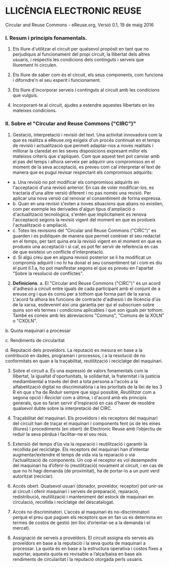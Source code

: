 LLICÈNCIA ELECTRONIC REUSE
=========================
Circular and Reuse Commons - eReuse.org, Versió 0.1, 19 de maig 2016

### I. Resum i principis fonamentals.

1. Ets lliure d'utilitzar el circuit per qualsevol propòsit en tant que no perjudiquis al funcionament del propi circuit, la llibertat dels altres usuaris, i respectis les condicions dels continguts i serveis que lliurement hi circulen.

2. Ets lliure de saber com és el circuit, els seus components, com funciona i diforndre'n el seu esperit i funcionament.

3. Ets lliure d'incorporar serveis i continguts al circuit amb les condicions que vulguis.

4. Incorporant-te al circuit, ajudes a estendre aquestes llibertats en les mateixes condicions.

### II. Sobre el "Circular and Reuse Commons ("CIRC")"

1. Gestació, interpretació i revisió del text. Una activitat innovadora com la que es realitza a eReuse.org exigeix d'un procés continuat en el temps de revisió i actualització que permeti adaptar-nos a noves realitats i millorar la claredat en les seves disposicions expresant millor els mateixos criteris que s'apliquen. Com que aquest text pot canviar amb el pas del temps i alhora serveix per adquirir uns compromisos en el moment de la seva acceptació, es preveu com cal interpretar el text de manera que es pugui revisar respectant els compromisos adquirits:

  * a. Una revisió no pot modificar els compromisos adquirits en l'acceptació d'una revisió anterior. En cas de voler modificar-los, es tractaria d'una altre versió diferent i no pas només una revisió. Per aplicar una nova versió cal renovar el consentiment de forma expressa. 
  * b. Quan en una revisió s'exten a noves situacions que abans no existien, com per exemple les derivades d'algun tipus d'ampliació  o d'actualització tecnològica, s'entén que implicitament es renova l'acceptació segons la revisió vigent del moment en que es produeix l'actualització o ampliació.
  * c. Totes les revisions del "Circular and Reuse Commons ("CIRC")" es guarden i es publiquen de manera que permet conèixer el seu redactat en el temps, per tant quina era la revisió vigent en el moment en que es produeix una acceptació i si cal, es pot fer servir de referència en cas de que existeixi un conflicte d'interpretació.
  * d. Si algú creu que en alguna revisió posterior se li ha modificat un compromís adquirit i no hi ha donat el seu consentiment tal i com es diu el punt II.1.a, ho pot manifestar segons el que es preveu en l'apartat "Sobre la resolució de conflictes".

2. **Definicions**.
  a. El "Circular and Reuse Commons ("CIRC")" és un acord d'adhesió a circuit entre iguals de cada participant amb el conjunt de a ereuse.org i que és comú per a tothom que forma part de la xarxa. L'acord fa alhora les funcions de contracte d'adhesió i de llicència d'ús de la xarxa, esdevenint així una garantia per qui el subscriuen sobre quins son els termes i condicions aplicables i que son iguals per tothom. També es coneix amb les abreviacions "Comuns",  "Comuns de la XOLN" o "CXOLN".

  b. Quota maquinari a processar

  c. Rendiments de circularitat
  
  d. Reputació dels proveïdors. La reputació es mesura en base a la contribució en dades, programari i processos, i a la resolució de no conformitats en quan a la traçabilitat, reutilització i reciclatge del maquinari.   

3. Sobre el circuit
  a. És una expressió de valors fonamentals com la llibertat, la igualtat d'oportunitats, la solidaritat, la fraternitat i la justícia mediambiental a través del dret a tota persona a l'accés a la alfabetització digital no discriminatòria i a les prioritats de la llei de les 3 R en que s'ha de *Reduir* sempre que sigui possible, *Reutilitzar* com a segona opció i *Reciclar* com a última, i d'acord amb els principis generals, que es faran servir d'inspiració en cas d'haver de resoldre qualsevol dubte sobre la interpretació del CIRC.

4.  Traçabilitat del maquinari. Els proveïdors i els receptors del maquinari del circuït han de traçar el maquinari i components fent ús de les eines (lliures) i procediments (en obert) de Electronic Reuse amb l’objectiu de reduir la seva pèrdua i facilitar-ne el seu reús.

5.  Extensió del temps d’ús via la reparació i reutilització i garantir la recollida pel reciclatge. Els receptors del maquinari han d’intentar augmentar/extendre el temps de vida via la reparació o via l’actualització de components. Un cop el receptor es vol desempedre del maquinari ha d’oferir-lo (reutilització) novament al circuit, i en cas de que no hi hagi demanda (de proximitat), ha de portar-lo a un punt verd autoritzat (reciclar).

6.  Accés obert. Qualsevol usuari (donador, proveïdor, receptor) pot unir-se al circuit i oferir maquinari i serveis de preparació, reparació, redistribució, reutilització i manteniment del estock de maquinari en circulació, recollida i reciclatge del descatalogat. 
7.  Accés no discriminatori. L’accés al maquinari és no-discriminatori perquè el preu que paguen els receptors que en fan us es determina en termes de costos de gestió (en lloc d’orientar-se a la demanda i el mercat). 

10.  Assignació de serveis a proveïdors. El circuit assigna els serveis als proveïdors en base a la reputació i la seva quota de maquinari a processar. La quota és en base a la estructura operativa i costos fixes a suportar, aquesta quota es revisable a l’alça/baixa en base als rendiments de circularitat i la reputació otorgada perls usuaris. 

